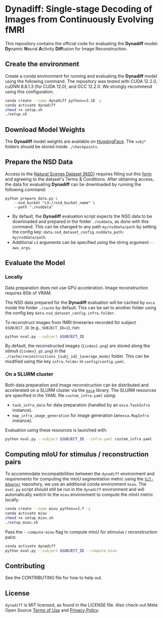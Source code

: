 <!-- Copyright (c) Meta Platforms, Inc. and affiliates. -->
<!-- All rights reserved. -->
<!--  -->
<!-- This source code is licensed under the license found in the -->
<!-- LICENSE file in the root directory of this source tree. -->

# Dynadiff: Single-stage Decoding of Images from Continuously Evolving fMRI

This repository contains the official code for evaluating the **Dynadiff** model: **Dy**namic **N**eural **A**ctivity **Diff**usion for Image Reconstruction.

## Create the environment

Create a conda environment for running and evaluating the **Dynadiff** model using the following command.
The repository was tested with CUDA 12.2.0, cuDNN 8.8.1.3 (for CUDA 12.0), and GCC 12.2.0. We strongly recommend using this configuration.


```bash
conda create --name dynadiff python==3.10 -y
conda activate dynadiff
chmod +x setup.sh
./setup.sh
```


## Download Model Weights

The **Dynadiff** model weights are available on [HuggingFace](https://huggingface.co/facebook/dynadiff). 
The `subj*` folders should be stored inside `./checkpoints`.

## Prepare the NSD Data

Access to the [Natural Scenes Dataset (NSD)](https://naturalscenesdataset.org/) requires filling out this [form](https://docs.google.com/forms/d/e/1FAIpQLSduTPeZo54uEMKD-ihXmRhx0hBDdLHNsVyeo_kCb8qbyAkXuQ/viewform) and agreeing to the dataset's Terms & Conditions.
After obtaining access, the data for evaluating **Dynadiff** can be downloaded by running the following command:

```
python prepare_data.py \
    --nsd_bucket "s3://nsd_bucket_name" \
    --path "./nsddata"
```

* By default, the **Dynadiff** evaluation script expects the NSD data to be downloaded and prepared in the folder `./nsddata`, as done with this command. This can be changed to any path `my/nsddata/path` by setting the config key: `data.nsd_dataset_config.nsddata_path: my/nsddata/path`.
* Additional `s3` arguments can be specified using the string argument `--aws_args`.



## Evaluate the Model
### Locally
Data preparation does not use GPU acceleration. Image reconstruction requires 8Gb of VRAM. 

The NSD data prepared for the **Dynadiff** evaluation will be cached by `exca` inside the folder `./cache` by default. This can be set to another folder using the config key `data.nsd_dataset_config.infra.folder`.

To reconstruct images from fMRI timeseries recorded for subject `$SUBJECT_ID` (e.g., `SUBJECT_ID=1`), run:
```bash
python eval.py --subject $SUBJECT_ID
```

By default, the reconstructed images (`{index}.png`) are stored along the stimuli (`{index}_gt.png`) in the `./cache/reconstructions_{subj_id}_{average_mode}` folder. This can be modified using the key `infra.folder` in `config/config.yaml`.

### On a SLURM cluster
Both data preparation and image reconstruction can be distributed and accelerated on a SLURM cluster via the [`exca`](https://github.com/facebookresearch/exca) library. 
The SLURM resources are specified in the YAML file `custom_infra.yaml` using:

* `task_infra_data` for data preparation (handled by an `exca.TaskInfra` instance).
* `map_infra_image_generation` for image generation (an`exca.MapInfra` instance). 
 
 Evaluation using these resources is launched with:

```bash
python eval.py --subject $SUBJECT_ID --infra-yaml custom_infra.yaml
```


## Computing mIoU for stimulus / reconstruction pairs
To accommodate incompatibilities between the `dynadiff` environment and requirements for computing the mIoU segmentation metric using the [`ViT-Adapter`](https://github.com/czczup/ViT-Adapter/tree/main/segmentation) repository, we use an additional conda environment `miou`. The `eval.py` script should still be run in the `dynadiff` environment and will automatically switch to the `miou` environment to compute the mIoU metric locally:

```bash
conda create --name miou python==3.7 -y
conda activate miou
chmod +x setup_miou.sh
./setup_miou.sh
```
Pass the `--compute-miou` flag to compute mIoU for stimulus / reconstruction pairs:
```bash
conda activate dynadiff
python eval.py --subject $SUBJECT_ID --compute-miou
```

## Contributing
See the CONTRIBUTING file for how to help out.

## License
`dynadiff` is MIT licensed, as found in the LICENSE file. Also check-out Meta Open Source [Terms of Use](https://opensource.fb.com/legal/terms/) and [Privacy Policy](https://opensource.fb.com/legal/privacy/).
